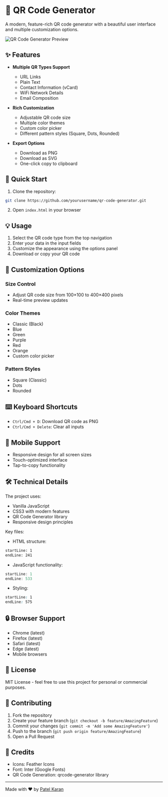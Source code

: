 # 🎯 QR Code Generator

A modern, feature-rich QR code generator with a beautiful user interface and multiple customization options.

![QR Code Generator Preview](preview.png)

## ✨ Features

- **Multiple QR Types Support**
  - URL Links
  - Plain Text
  - Contact Information (vCard)
  - WiFi Network Details
  - Email Composition

- **Rich Customization**
  - Adjustable QR code size
  - Multiple color themes
  - Custom color picker
  - Different pattern styles (Square, Dots, Rounded)

- **Export Options**
  - Download as PNG
  - Download as SVG
  - One-click copy to clipboard

## 🚀 Quick Start

1. Clone the repository:
```bash
git clone https://github.com/yourusername/qr-code-generator.git
```

2. Open `index.html` in your browser

## 💡 Usage

1. Select the QR code type from the top navigation
2. Enter your data in the input fields
3. Customize the appearance using the options panel
4. Download or copy your QR code

## 🎨 Customization Options

### Size Control
- Adjust QR code size from 100×100 to 400×400 pixels
- Real-time preview updates

### Color Themes
- Classic (Black)
- Blue
- Green
- Purple
- Red
- Orange
- Custom color picker

### Pattern Styles
- Square (Classic)
- Dots
- Rounded

## ⌨️ Keyboard Shortcuts

- `Ctrl/Cmd + D`: Download QR code as PNG
- `Ctrl/Cmd + Delete`: Clear all inputs

## 📱 Mobile Support

- Responsive design for all screen sizes
- Touch-optimized interface
- Tap-to-copy functionality

## 🛠️ Technical Details

The project uses:
- Vanilla JavaScript
- CSS3 with modern features
- QR Code Generator library
- Responsive design principles

Key files:
- HTML structure: 
```html:index.html
startLine: 1
endLine: 241
```
- JavaScript functionality:
```javascript:script.js
startLine: 1
endLine: 533
```
- Styling:
```css:styles.css
startLine: 1
endLine: 575
```

## 🔒 Browser Support

- Chrome (latest)
- Firefox (latest)
- Safari (latest)
- Edge (latest)
- Mobile browsers

## 📝 License

MIT License - feel free to use this project for personal or commercial purposes.

## 🤝 Contributing

1. Fork the repository
2. Create your feature branch (`git checkout -b feature/AmazingFeature`)
3. Commit your changes (`git commit -m 'Add some AmazingFeature'`)
4. Push to the branch (`git push origin feature/AmazingFeature`)
5. Open a Pull Request

## 🌟 Credits

- Icons: Feather Icons
- Font: Inter (Google Fonts)
- QR Code Generation: qrcode-generator library

---

Made with ❤️ by [Patel Karan](https://github.com/patelkaran0104)
